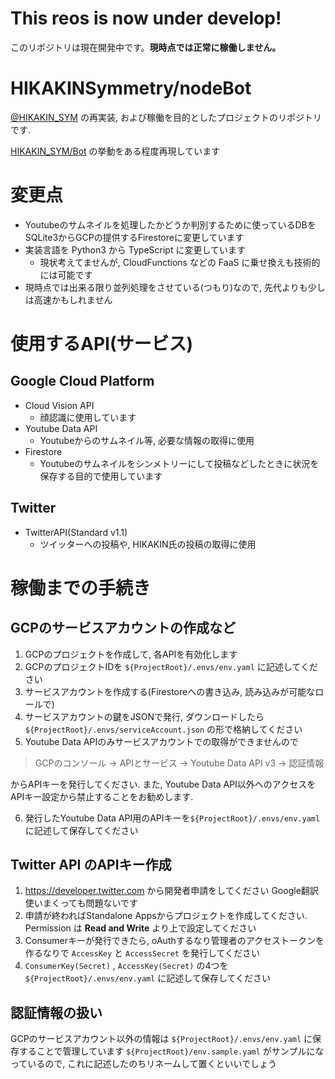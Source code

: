 # This reos is now under develop!

このリポジトリは現在開発中です。**現時点では正常に稼働しません。**

# HIKAKINSymmetry/nodeBot

[@HIKAKIN_SYM](https://twitter.com/@HIKAKIN_SYM) の再実装, および稼働を目的としたプロジェクトのリポジトリです.

[HIKAKIN_SYM/Bot](https://github.com/HIKAKIN-SYM/Bot) の挙動をある程度再現しています

# 変更点

+ Youtubeのサムネイルを処理したかどうか判別するために使っているDBをSQLite3からGCPの提供するFirestoreに変更しています
+ 実装言語を Python3 から TypeScript に変更しています
	+ 現状考えてませんが, CloudFunctions などの FaaS に乗せ換えも技術的には可能です
+ 現時点では出来る限り並列処理をさせている(つもり)なので, 先代よりも少しは高速かもしれません

# 使用するAPI(サービス)

## Google Cloud Platform

+ Cloud Vision API
	+ 顔認識に使用しています
+ Youtube Data API
	+ Youtubeからのサムネイル等, 必要な情報の取得に使用
+ Firestore
	+ Youtubeのサムネイルをシンメトリーにして投稿などしたときに状況を保存する目的で使用しています

## Twitter

+ TwitterAPI(Standard v1.1)
	+ ツイッターへの投稿や, HIKAKIN氏の投稿の取得に使用

# 稼働までの手続き

## GCPのサービスアカウントの作成など

1. GCPのプロジェクトを作成して, 各APIを有効化します
2. GCPのプロジェクトIDを `${ProjectRoot}/.envs/env.yaml` に記述してください
3. サービスアカウントを作成する(Firestoreへの書き込み, 読み込みが可能なロールで)
4. サービスアカウントの鍵をJSONで発行, ダウンロードしたら `${ProjectRoot}/.envs/serviceAccount.json` の形で格納してください
5. Youtube Data APIのみサービスアカウントでの取得ができませんので
> GCPのコンソール -> APIとサービス -> Youtube Data API v3 -> 認証情報

からAPIキーを発行してください.
また, Youtube Data API以外へのアクセスをAPIキー設定から禁止することをお勧めします.

6. 発行したYoutube Data API用のAPIキーを`${ProjectRoot}/.envs/env.yaml` に記述して保存してください

## Twitter API のAPIキー作成
1. https://developer.twitter.com から開発者申請をしてください Google翻訳使いまくっても問題ないです
2. 申請が終わればStandalone Appsからプロジェクトを作成してください.
	Permission は **Read and Write** より上で設定してください
3. Consumerキーが発行できたら, oAuthするなり管理者のアクセストークンを作るなりで `AccessKey` と `AccessSecret` を発行してください
4. `ConsumerKey(Secret)` , `AccessKey(Secret)` の4つを `${ProjectRoot}/.envs/env.yaml` に記述して保存してください

## 認証情報の扱い

GCPのサービスアカウント以外の情報は `${ProjectRoot}/.envs/env.yaml` に保存することで管理しています
`${ProjectRoot}/env.sample.yaml` がサンプルになっているので, これに記述したのちリネームして置くといいでしょう

